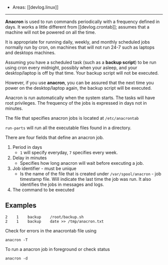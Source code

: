 
- Areas: [[devlog.linux]]

---

**Anacron** is used to run commands periodically with a frequency defined in days. It works a little different from [[devlog.crontab]]; assumes that a machine will not be powered on all the time.

It is appropriate for running daily, weekly, and monthly scheduled jobs normally run by cron, on machines that will not run 24-7 such as laptops and desktops machines.

Assuming you have a scheduled task (such as a **backup script**) to be run using cron every midnight, possibly when your asleep, and your desktop/laptop is off by that time. Your backup script will not be executed.

However, if you use **anacron**, you can be assured that the next time you power on the desktop/laptop again, the backup script will be executed.

Anacron is run automatically when the system starts. The tasks will have root privileges. The frequency of the jobs is expressed in days not in minutes.

The file that specifies anacron jobs is located at `/etc/anacrontab`

`run-parts` will run all the executable files found in a directory.

There are four fields that define an anacron job.

1. Period in days
   - `1` will specify everyday, `7` specifies every week.
2. Delay in minutes
   - Specifies how long anacron will wait before executing a job.
3. Job identifier - must be unique
   - Is the name of the file that is created under `/var/spool/anacron` - job timestamp file. Will indicate the last time the job was run. It also identifies the jobs in messages and logs.
4. The command to be executed

## Examples

```
2    1    backup    /root/backup.sh
2    1    backup    date >> /tmp/anacron.txt
```

Check for errors in the anacrontab file using

```
anacron -T
```

To run a anacron job in foreground or check status

```
anacron -d
```
